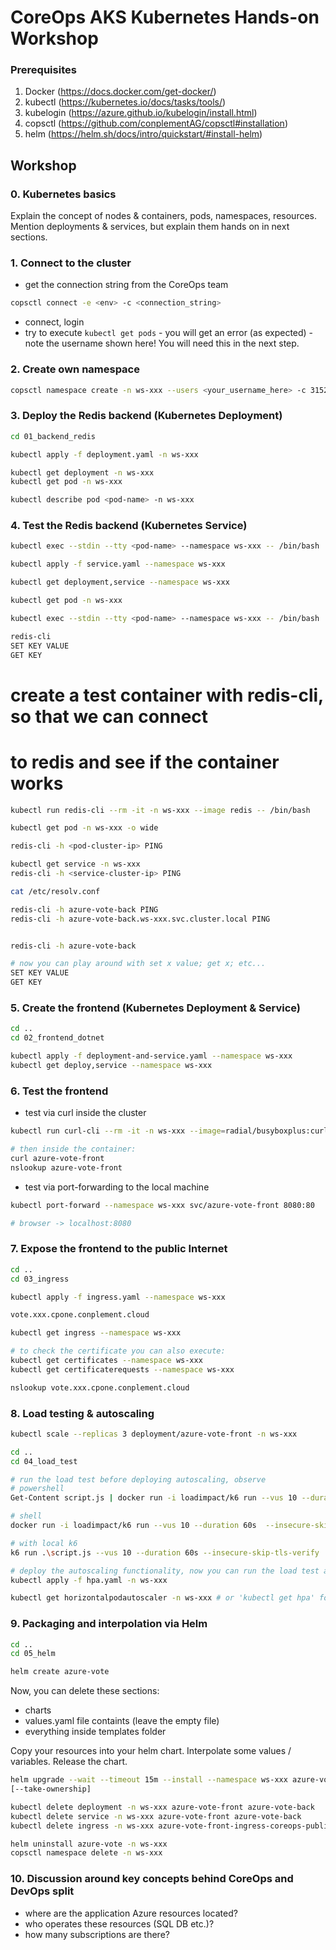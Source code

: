 # CoreOps AKS Kubernetes Hands-on Workshop

### Prerequisites

1. Docker (https://docs.docker.com/get-docker/)
2. kubectl (https://kubernetes.io/docs/tasks/tools/)
3. kubelogin (https://azure.github.io/kubelogin/install.html)
4. copsctl (https://github.com/conplementAG/copsctl#installation)
5. helm (https://helm.sh/docs/intro/quickstart/#install-helm)

## Workshop

### 0. Kubernetes basics

Explain the concept of nodes & containers, pods, namespaces, resources. Mention deployments & services, but explain them hands on in next sections.


### 1. Connect to the cluster

- get the connection string from the CoreOps team

```bash
copsctl connect -e <env> -c <connection_string>
```
- connect, login
- try to execute `kubectl get pods` - you will get an error (as expected) - note the username shown here! You will need this in the next step. 

### 2. Create own namespace

```bash
copsctl namespace create -n ws-xxx --users <your_username_here> -c 31523 -p cp-workshop
```

### 3. Deploy the Redis backend (Kubernetes Deployment)

```bash
cd 01_backend_redis

kubectl apply -f deployment.yaml -n ws-xxx

kubectl get deployment -n ws-xxx
kubectl get pod -n ws-xxx

kubectl describe pod <pod-name> -n ws-xxx
```

### 4. Test the Redis backend (Kubernetes Service)

```bash
kubectl exec --stdin --tty <pod-name> --namespace ws-xxx -- /bin/bash

kubectl apply -f service.yaml --namespace ws-xxx

kubectl get deployment,service --namespace ws-xxx

kubectl get pod -n ws-xxx

kubectl exec --stdin --tty <pod-name> --namespace ws-xxx -- /bin/bash

redis-cli
SET KEY VALUE
GET KEY
```

# create a test container with redis-cli, so that we can connect
# to redis and see if the container works
```bash
kubectl run redis-cli --rm -it -n ws-xxx --image redis -- /bin/bash

kubectl get pod -n ws-xxx -o wide

redis-cli -h <pod-cluster-ip> PING

kubectl get service -n ws-xxx
redis-cli -h <service-cluster-ip> PING

cat /etc/resolv.conf

redis-cli -h azure-vote-back PING
redis-cli -h azure-vote-back.ws-xxx.svc.cluster.local PING


redis-cli -h azure-vote-back

# now you can play around with set x value; get x; etc...
SET KEY VALUE
GET KEY
```

### 5. Create the frontend (Kubernetes Deployment & Service)

```bash
cd ..
cd 02_frontend_dotnet

kubectl apply -f deployment-and-service.yaml --namespace ws-xxx
kubectl get deploy,service --namespace ws-xxx
```

### 6. Test the frontend

- test via curl inside the cluster

```bash
kubectl run curl-cli --rm -it -n ws-xxx --image=radial/busyboxplus:curl

# then inside the container:
curl azure-vote-front
nslookup azure-vote-front
```

- test via port-forwarding to the local machine

```bash
kubectl port-forward --namespace ws-xxx svc/azure-vote-front 8080:80

# browser -> localhost:8080
```

### 7. Expose the frontend to the public Internet

```bash
cd ..
cd 03_ingress

kubectl apply -f ingress.yaml --namespace ws-xxx

vote.xxx.cpone.conplement.cloud

kubectl get ingress --namespace ws-xxx

# to check the certificate you can also execute:
kubectl get certificates --namespace ws-xxx
kubectl get certificaterequests --namespace ws-xxx

nslookup vote.xxx.cpone.conplement.cloud
```

### 8. Load testing & autoscaling

```bash
kubectl scale --replicas 3 deployment/azure-vote-front -n ws-xxx

cd ..
cd 04_load_test

# run the load test before deploying autoscaling, observe
# powershell
Get-Content script.js | docker run -i loadimpact/k6 run --vus 10 --duration 60s --insecure-skip-tls-verify -

# shell
docker run -i loadimpact/k6 run --vus 10 --duration 60s  --insecure-skip-tls-verify - <script.js

# with local k6
k6 run .\script.js --vus 10 --duration 60s --insecure-skip-tls-verify

# deploy the autoscaling functionality, now you can run the load test again and observe
kubectl apply -f hpa.yaml -n ws-xxx

kubectl get horizontalpodautoscaler -n ws-xxx # or 'kubectl get hpa' for short
```

### 9. Packaging and interpolation via Helm

```bash
cd ..
cd 05_helm

helm create azure-vote
```

Now, you can delete these sections:
- charts
- values.yaml file containts (leave the empty file)
- everything inside templates folder

Copy your resources into your helm chart. Interpolate some values / variables. Release the chart.

```bash
helm upgrade --wait --timeout 15m --install --namespace ws-xxx azure-vote .
[--take-ownership]

kubectl delete deployment -n ws-xxx azure-vote-front azure-vote-back
kubectl delete service -n ws-xxx azure-vote-front azure-vote-back
kubectl delete ingress -n ws-xxx azure-vote-front-ingress-coreops-public

helm uninstall azure-vote -n ws-xxx
copsctl namespace delete -n ws-xxx
```

### 10. Discussion around key concepts behind CoreOps and DevOps split

- where are the application Azure resources located?
- who operates these resources (SQL DB etc.)?
- how many subscriptions are there?
